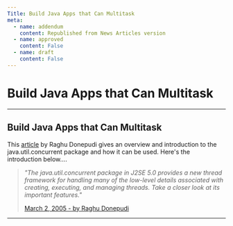 ```yaml
---
Title: Build Java Apps that Can Multitask
meta:
  - name: addendum
    content: Republished from News Articles version
  - name: approved
    content: False
  - name: draft
    content: False
---
```

# Build Java Apps that Can Multitask

---
## Build Java Apps that Can Multitask


This [article](http://www.devx.com/java/article/27439) by Raghu Donepudi gives an overview and introduction to the java.util.concurrent package and how it can be used. Here's the introduction below....



> *"The java.util.concurrent package in J2SE 5.0 provides a new thread framework for handling many of the low-level details associated with creating, executing, and managing threads. Take a closer look at its important features."*
> 
> 
> 
> [March 2, 2005 - by Raghu Donepudi](http://www.devx.com/java/article/27439)





---
